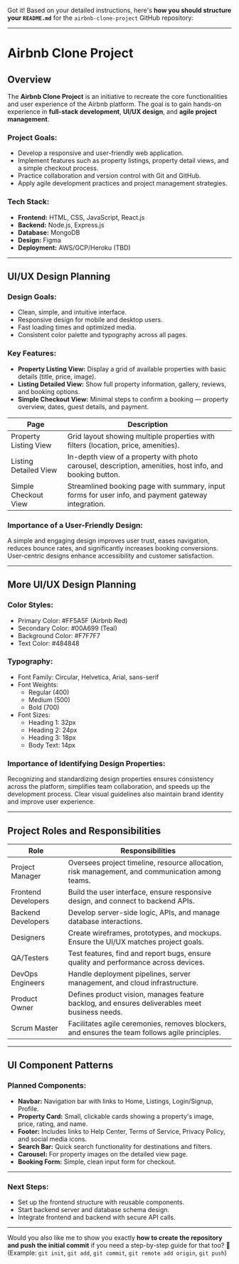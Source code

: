 Got it! Based on your detailed instructions, here's **how you should structure your `README.md`** for the `airbnb-clone-project` GitHub repository:

---

# Airbnb Clone Project

## Overview
The **Airbnb Clone Project** is an initiative to recreate the core functionalities and user experience of the Airbnb platform. The goal is to gain hands-on experience in **full-stack development**, **UI/UX design**, and **agile project management**.

### Project Goals:
- Develop a responsive and user-friendly web application.
- Implement features such as property listings, property detail views, and a simple checkout process.
- Practice collaboration and version control with Git and GitHub.
- Apply agile development practices and project management strategies.

### Tech Stack:
- **Frontend:** HTML, CSS, JavaScript, React.js
- **Backend:** Node.js, Express.js
- **Database:** MongoDB
- **Design:** Figma
- **Deployment:** AWS/GCP/Heroku (TBD)

---

## UI/UX Design Planning

### Design Goals:
- Clean, simple, and intuitive interface.
- Responsive design for mobile and desktop users.
- Fast loading times and optimized media.
- Consistent color palette and typography across all pages.

### Key Features:
- **Property Listing View:** Display a grid of available properties with basic details (title, price, image).
- **Listing Detailed View:** Show full property information, gallery, reviews, and booking options.
- **Simple Checkout View:** Minimal steps to confirm a booking — property overview, dates, guest details, and payment.

| Page                  | Description |
|-----------------------|-------------|
| Property Listing View  | Grid layout showing multiple properties with filters (location, price, amenities). |
| Listing Detailed View  | In-depth view of a property with photo carousel, description, amenities, host info, and booking button. |
| Simple Checkout View   | Streamlined booking page with summary, input forms for user info, and payment gateway integration. |

### Importance of a User-Friendly Design:
A simple and engaging design improves user trust, eases navigation, reduces bounce rates, and significantly increases booking conversions. User-centric designs enhance accessibility and customer satisfaction.

---

## More UI/UX Design Planning

### Color Styles:
- Primary Color: #FF5A5F (Airbnb Red)
- Secondary Color: #00A699 (Teal)
- Background Color: #F7F7F7
- Text Color: #484848

### Typography:
- Font Family: Circular, Helvetica, Arial, sans-serif
- Font Weights:
  - Regular (400)
  - Medium (500)
  - Bold (700)
- Font Sizes:
  - Heading 1: 32px
  - Heading 2: 24px
  - Heading 3: 18px
  - Body Text: 14px

### Importance of Identifying Design Properties:
Recognizing and standardizing design properties ensures consistency across the platform, simplifies team collaboration, and speeds up the development process. Clear visual guidelines also maintain brand identity and improve user experience.

---

## Project Roles and Responsibilities

| Role                  | Responsibilities |
|------------------------|-------------------|
| Project Manager        | Oversees project timeline, resource allocation, risk management, and communication among teams. |
| Frontend Developers    | Build the user interface, ensure responsive design, and connect to backend APIs. |
| Backend Developers     | Develop server-side logic, APIs, and manage database interactions. |
| Designers              | Create wireframes, prototypes, and mockups. Ensure the UI/UX matches project goals. |
| QA/Testers             | Test features, find and report bugs, ensure quality and performance across devices. |
| DevOps Engineers       | Handle deployment pipelines, server management, and cloud infrastructure. |
| Product Owner          | Defines product vision, manages feature backlog, and ensures deliverables meet business needs. |
| Scrum Master           | Facilitates agile ceremonies, removes blockers, and ensures the team follows agile principles. |

---

## UI Component Patterns

### Planned Components:
- **Navbar:** Navigation bar with links to Home, Listings, Login/Signup, Profile.
- **Property Card:** Small, clickable cards showing a property's image, price, rating, and name.
- **Footer:** Includes links to Help Center, Terms of Service, Privacy Policy, and social media icons.
- **Search Bar:** Quick search functionality for destinations and filters.
- **Carousel:** For property images on the detailed view page.
- **Booking Form:** Simple, clean input form for checkout.

---

### Next Steps:
- Set up the frontend structure with reusable components.
- Start backend server and database schema design.
- Integrate frontend and backend with secure API calls.

---

Would you also like me to show you exactly **how to create the repository and push the initial commit** if you need a step-by-step guide for that too? 🚀  
(Example: `git init`, `git add`, `git commit`, `git remote add origin`, `git push`)
